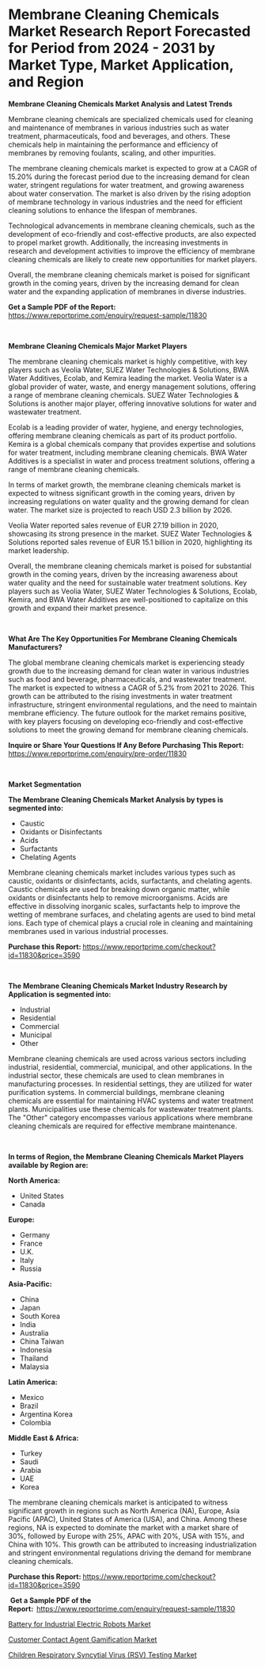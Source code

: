 <p><h1>Membrane Cleaning Chemicals Market Research Report Forecasted for Period from 2024 -  2031 by Market Type, Market Application, and Region</h1></p><p><strong>Membrane Cleaning Chemicals Market Analysis and Latest Trends</strong></p>
<p><p>Membrane cleaning chemicals are specialized chemicals used for cleaning and maintenance of membranes in various industries such as water treatment, pharmaceuticals, food and beverages, and others. These chemicals help in maintaining the performance and efficiency of membranes by removing foulants, scaling, and other impurities.</p><p>The membrane cleaning chemicals market is expected to grow at a CAGR of 15.20% during the forecast period due to the increasing demand for clean water, stringent regulations for water treatment, and growing awareness about water conservation. The market is also driven by the rising adoption of membrane technology in various industries and the need for efficient cleaning solutions to enhance the lifespan of membranes.</p><p>Technological advancements in membrane cleaning chemicals, such as the development of eco-friendly and cost-effective products, are also expected to propel market growth. Additionally, the increasing investments in research and development activities to improve the efficiency of membrane cleaning chemicals are likely to create new opportunities for market players.</p><p>Overall, the membrane cleaning chemicals market is poised for significant growth in the coming years, driven by the increasing demand for clean water and the expanding application of membranes in diverse industries.</p></p>
<p><strong>Get a Sample PDF of the Report:&nbsp;</strong> <a href="https://www.reportprime.com/enquiry/request-sample/11830">https://www.reportprime.com/enquiry/request-sample/11830</a></p>
<p>&nbsp;</p>
<p><strong>Membrane Cleaning Chemicals Major Market Players</strong></p>
<p><p>The membrane cleaning chemicals market is highly competitive, with key players such as Veolia Water, SUEZ Water Technologies & Solutions, BWA Water Additives, Ecolab, and Kemira leading the market. Veolia Water is a global provider of water, waste, and energy management solutions, offering a range of membrane cleaning chemicals. SUEZ Water Technologies & Solutions is another major player, offering innovative solutions for water and wastewater treatment. </p><p>Ecolab is a leading provider of water, hygiene, and energy technologies, offering membrane cleaning chemicals as part of its product portfolio. Kemira is a global chemicals company that provides expertise and solutions for water treatment, including membrane cleaning chemicals. BWA Water Additives is a specialist in water and process treatment solutions, offering a range of membrane cleaning chemicals.</p><p>In terms of market growth, the membrane cleaning chemicals market is expected to witness significant growth in the coming years, driven by increasing regulations on water quality and the growing demand for clean water. The market size is projected to reach USD 2.3 billion by 2026.</p><p>Veolia Water reported sales revenue of EUR 27.19 billion in 2020, showcasing its strong presence in the market. SUEZ Water Technologies & Solutions reported sales revenue of EUR 15.1 billion in 2020, highlighting its market leadership.</p><p>Overall, the membrane cleaning chemicals market is poised for substantial growth in the coming years, driven by the increasing awareness about water quality and the need for sustainable water treatment solutions. Key players such as Veolia Water, SUEZ Water Technologies & Solutions, Ecolab, Kemira, and BWA Water Additives are well-positioned to capitalize on this growth and expand their market presence.</p></p>
<p>&nbsp;</p>
<p><strong>What Are The Key Opportunities For Membrane Cleaning Chemicals Manufacturers?</strong></p>
<p><p>The global membrane cleaning chemicals market is experiencing steady growth due to the increasing demand for clean water in various industries such as food and beverage, pharmaceuticals, and wastewater treatment. The market is expected to witness a CAGR of 5.2% from 2021 to 2026. This growth can be attributed to the rising investments in water treatment infrastructure, stringent environmental regulations, and the need to maintain membrane efficiency. The future outlook for the market remains positive, with key players focusing on developing eco-friendly and cost-effective solutions to meet the growing demand for membrane cleaning chemicals.</p></p>
<p><strong>Inquire or Share Your Questions If Any Before Purchasing This Report:</strong> <a href="https://www.reportprime.com/enquiry/pre-order/11830">https://www.reportprime.com/enquiry/pre-order/11830</a></p>
<p>&nbsp;</p>
<p><strong>Market Segmentation</strong></p>
<p><strong>The Membrane Cleaning Chemicals Market Analysis by types is segmented into:</strong></p>
<p><ul><li>Caustic</li><li>Oxidants or Disinfectants</li><li>Acids</li><li>Surfactants</li><li>Chelating Agents</li></ul></p>
<p><p>Membrane cleaning chemicals market includes various types such as caustic, oxidants or disinfectants, acids, surfactants, and chelating agents. Caustic chemicals are used for breaking down organic matter, while oxidants or disinfectants help to remove microorganisms. Acids are effective in dissolving inorganic scales, surfactants help to improve the wetting of membrane surfaces, and chelating agents are used to bind metal ions. Each type of chemical plays a crucial role in cleaning and maintaining membranes used in various industrial processes.</p></p>
<p><strong>Purchase this Report:&nbsp;</strong><a href="https://www.reportprime.com/checkout?id=11830&price=3590">https://www.reportprime.com/checkout?id=11830&price=3590</a></p>
<p>&nbsp;</p>
<p><strong>The Membrane Cleaning Chemicals Market Industry Research by Application is segmented into:</strong></p>
<p><ul><li>Industrial</li><li>Residential</li><li>Commercial</li><li>Municipal</li><li>Other</li></ul></p>
<p><p>Membrane cleaning chemicals are used across various sectors including industrial, residential, commercial, municipal, and other applications. In the industrial sector, these chemicals are used to clean membranes in manufacturing processes. In residential settings, they are utilized for water purification systems. In commercial buildings, membrane cleaning chemicals are essential for maintaining HVAC systems and water treatment plants. Municipalities use these chemicals for wastewater treatment plants. The "Other" category encompasses various applications where membrane cleaning chemicals are required for effective membrane maintenance.</p></p>
<p>&nbsp;</p>
<p><strong>In terms of Region, the Membrane Cleaning Chemicals Market Players available by Region are:</strong></p>
<p>
    <p> <strong> North America: </strong>
        <ul>
            <li>United States</li>
            <li>Canada</li>
        </ul>
        </p> 
    <p> <strong> Europe: </strong>
        <ul>
            <li>Germany</li>
            <li>France</li>
            <li>U.K.</li>
            <li>Italy</li>
            <li>Russia</li>
        </ul>
        </p> 
    <p> <strong> Asia-Pacific: </strong>
        <ul>
            <li>China</li>
            <li>Japan</li>
            <li>South Korea</li>
            <li>India</li>
            <li>Australia</li>
            <li>China Taiwan</li>
            <li>Indonesia</li>
            <li>Thailand</li>
            <li>Malaysia</li>
        </ul>
        </p> 
    <p> <strong> Latin America: </strong>
        <ul>
            <li>Mexico</li>
            <li>Brazil</li>
            <li>Argentina Korea</li>
            <li>Colombia</li>
        </ul>
        </p> 
    <p> <strong> Middle East & Africa: </strong>
        <ul>
            <li>Turkey</li>
            <li>Saudi</li>
            <li>Arabia</li>
            <li>UAE</li>
            <li>Korea</li>
        </ul>
    </p>
    </p>
<p><p>The membrane cleaning chemicals market is anticipated to witness significant growth in regions such as North America (NA), Europe, Asia Pacific (APAC), United States of America (USA), and China. Among these regions, NA is expected to dominate the market with a market share of 30%, followed by Europe with 25%, APAC with 20%, USA with 15%, and China with 10%. This growth can be attributed to increasing industrialization and stringent environmental regulations driving the demand for membrane cleaning chemicals.</p></p>
<p><strong>Purchase this Report: </strong><a href="https://www.reportprime.com/checkout?id=11830&price=3590">https://www.reportprime.com/checkout?id=11830&price=3590</a></p>
<p>&nbsp;<strong>Get a Sample PDF of the Report:&nbsp;&nbsp;</strong><a href="https://www.reportprime.com/enquiry/request-sample/11830">https://www.reportprime.com/enquiry/request-sample/11830</a></p>
<p><strong></strong></p>
<p><p><a href="https://view.publitas.com/reportprime-1/battery-for-industrial-electric-robots-market-research-report-provides-critical-insights-that-can-help-shape-business-development-and-investment-strategies/">Battery for Industrial Electric Robots Market</a></p><p><a href="https://view.publitas.com/reportprime-1/customer-contact-agent-gamification-market-size-reflecting-a-forecast-till-2030-market-by-type-by-application-and-by-geography/">Customer Contact Agent Gamification Market</a></p><p><a href="https://view.publitas.com/reportprime-1/children-respiratory-syncytial-virus-rsv-testing-market-challenges-opportunities-and-growth-drivers-and-major-market-players-forecasted-for-period-from-2023-2030/">Children Respiratory Syncytial Virus (RSV) Testing Market</a></p></p>